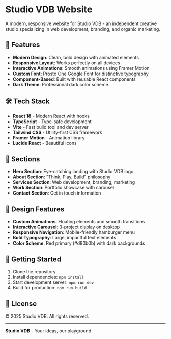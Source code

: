 # Studio VDB Website

A modern, responsive website for Studio VDB - an independent creative studio specializing in web development, branding, and organic marketing.

## 🚀 Features

- **Modern Design**: Clean, bold design with animated elements
- **Responsive Layout**: Works perfectly on all devices
- **Interactive Animations**: Smooth animations using Framer Motion
- **Custom Font**: Prosto One Google Font for distinctive typography
- **Component-Based**: Built with reusable React components
- **Dark Theme**: Professional dark color scheme

## 🛠️ Tech Stack

- **React 18** - Modern React with hooks
- **TypeScript** - Type-safe development
- **Vite** - Fast build tool and dev server
- **Tailwind CSS** - Utility-first CSS framework
- **Framer Motion** - Animation library
- **Lucide React** - Beautiful icons

## 📱 Sections

- **Hero Section**: Eye-catching landing with Studio VDB logo
- **About Section**: "Think, Play, Build" philosophy
- **Services Section**: Web development, branding, marketing
- **Work Section**: Portfolio showcase with carousel
- **Contact Section**: Get in touch information

## 🎨 Design Features

- **Custom Animations**: Floating elements and smooth transitions
- **Interactive Carousel**: 3-project display on desktop
- **Responsive Navigation**: Mobile-friendly hamburger menu
- **Bold Typography**: Large, impactful text elements
- **Color Scheme**: Red primary (#d80b0b) with dark backgrounds

## 🚀 Getting Started

1. Clone the repository
2. Install dependencies: `npm install`
3. Start development server: `npm run dev`
4. Build for production: `npm run build`

## 📄 License

© 2025 Studio VDB. All rights reserved.

---

**Studio VDB** - Your ideas, our playground.
